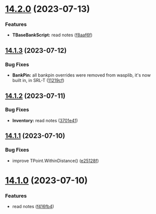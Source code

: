 # [14.2.0](https://github.com/Torwent/WaspLib/compare/v14.1.3...v14.2.0) (2023-07-13)


### Features

* **TBaseBankScript:** read notes ([f8aaf6f](https://github.com/Torwent/WaspLib/commit/f8aaf6f26cac945a4049c362a960135c6669bf61))



## [14.1.3](https://github.com/Torwent/WaspLib/compare/v14.1.2...v14.1.3) (2023-07-12)


### Bug Fixes

* **BankPin:** all bankpin overrides were removed from wasplib, it's now built in, in SRL-T ([11219cf](https://github.com/Torwent/WaspLib/commit/11219cfd2f2a4aee122ed6e2e034552390f50022))



## [14.1.2](https://github.com/Torwent/WaspLib/compare/v14.1.1...v14.1.2) (2023-07-11)


### Bug Fixes

* **Inventory:** read notes ([3701e41](https://github.com/Torwent/WaspLib/commit/3701e41fb364e370f80ec53f8dbf7a44692d902d))



## [14.1.1](https://github.com/Torwent/WaspLib/compare/v14.1.0...v14.1.1) (2023-07-10)


### Bug Fixes

* improve TPoint.WithinDistance() ([e25128f](https://github.com/Torwent/WaspLib/commit/e25128fcb332b79b2df0807f95060768d71f7e20))



# [14.1.0](https://github.com/Torwent/WaspLib/compare/v14.0.4...v14.1.0) (2023-07-10)


### Features

* read notes ([f416fb4](https://github.com/Torwent/WaspLib/commit/f416fb4b56ac6777867ce27ddcd5ccac52a725f8))



